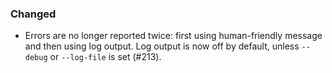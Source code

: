 ### Changed

- Errors are no longer reported twice: first using human-friendly message and then using log output. Log output is now off by default, unless `--debug` or `--log-file` is set (#213).
